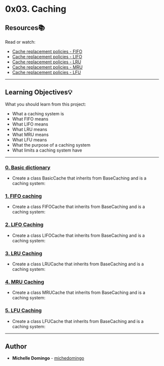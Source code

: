 # 0x03. Caching

## Resources:books:

Read or watch:

- [Cache replacement policies - FIFO](https://en.wikipedia.org/wiki/Cache_replacement_policies#First_In_First_Out_%28FIFO%29)
- [Cache replacement policies - LIFO](https://en.wikipedia.org/wiki/Cache_replacement_policies#Last_In_First_Out_%28LIFO%29)
- [Cache replacement policies - LRU](https://en.wikipedia.org/wiki/Cache_replacement_policies#Least_Recently_Used_%28LRU%29)
- [Cache replacement policies - MRU](https://en.wikipedia.org/wiki/Cache_replacement_policies#Most_Recently_Used_%28MRU%29)
- [Cache replacement policies - LFU](https://en.wikipedia.org/wiki/Cache_replacement_policies#Least-Frequently_Used_%28LFU%29)

---

## Learning Objectives:bulb:

What you should learn from this project:

- What a caching system is
- What FIFO means
- What LIFO means
- What LRU means
- What MRU means
- What LFU means
- What the purpose of a caching system
- What limits a caching system have

---

### [0. Basic dictionary](./0-basic_cache.py)

- Create a class BasicCache that inherits from BaseCaching and is a caching system:

### [1. FIFO caching](./1-fifo_cache.py)

- Create a class FIFOCache that inherits from BaseCaching and is a caching system:

### [2. LIFO Caching](./2-lifo_cache.py)

- Create a class LIFOCache that inherits from BaseCaching and is a caching system:

### [3. LRU Caching](./3-lru_cache.py)

- Create a class LRUCache that inherits from BaseCaching and is a caching system:

### [4. MRU Caching](./4-mru_cache.py)

- Create a class MRUCache that inherits from BaseCaching and is a caching system:

### [5. LFU Caching](./100-lfu_cache.py)

- Create a class LFUCache that inherits from BaseCaching and is a caching system:

---

## Author

- **Michelle Domingo** - [michedomingo](https://github.com/michedomingo)
